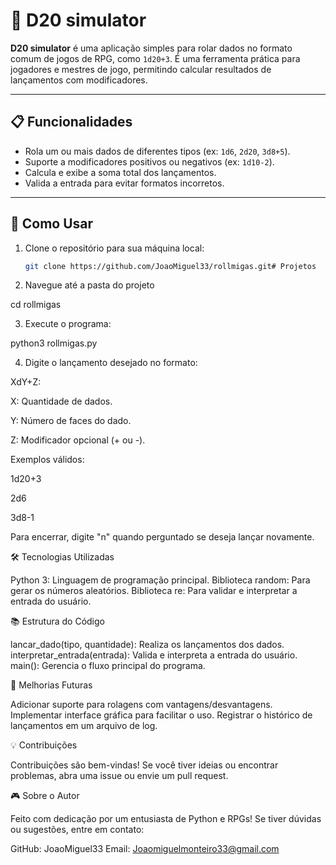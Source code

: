 # 🎲 D20 simulator

**D20 simulator** é uma aplicação simples para rolar dados no formato comum de jogos de RPG, como `1d20+3`. É uma ferramenta prática para jogadores e mestres de jogo, permitindo calcular resultados de lançamentos com modificadores.

---

## 📋 Funcionalidades

- Rola um ou mais dados de diferentes tipos (ex: `1d6`, `2d20`, `3d8+5`).
- Suporte a modificadores positivos ou negativos (ex: `1d10-2`).
- Calcula e exibe a soma total dos lançamentos.
- Valida a entrada para evitar formatos incorretos.

---

## 🚀 Como Usar

1. Clone o repositório para sua máquina local:
   ```bash
   git clone https://github.com/JoaoMiguel33/rollmigas.git# Projetos
   
2. Navegue até a pasta do projeto
   
cd rollmigas

3. Execute o programa:

python3 rollmigas.py

4. Digite o lançamento desejado no formato:

XdY+Z:

X: Quantidade de dados.

Y: Número de faces do dado.

Z: Modificador opcional (+ ou -).

Exemplos válidos:

1d20+3

2d6

3d8-1

Para encerrar, digite "n" quando perguntado se deseja lançar novamente.

🛠️ Tecnologias Utilizadas

Python 3: Linguagem de programação principal.
Biblioteca random: Para gerar os números aleatórios.
Biblioteca re: Para validar e interpretar a entrada do usuário.

📚 Estrutura do Código

lancar_dado(tipo, quantidade): Realiza os lançamentos dos dados.
interpretar_entrada(entrada): Valida e interpreta a entrada do usuário.
main(): Gerencia o fluxo principal do programa.

📝 Melhorias Futuras

Adicionar suporte para rolagens com vantagens/desvantagens.
Implementar interface gráfica para facilitar o uso.
Registrar o histórico de lançamentos em um arquivo de log.

💡 Contribuições

Contribuições são bem-vindas! Se você tiver ideias ou encontrar problemas, abra uma issue ou envie um pull request.

🎮 Sobre o Autor

Feito com dedicação por um entusiasta de Python e RPGs!
Se tiver dúvidas ou sugestões, entre em contato:

GitHub: JoaoMiguel33
Email: Joaomiguelmonteiro33@gmail.com
